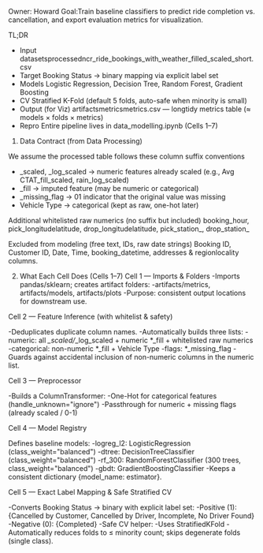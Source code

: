 Owner: Howard
Goal:Train baseline classifiers to predict ride completion vs. cancellation, and export evaluation metrics for visualization.

TL;DR

- Input datasetsprocessedncr_ride_bookings_with_weather_filled_scaled_short.csv
- Target Booking Status → binary mapping via explicit label set
- Models Logistic Regression, Decision Tree, Random Forest, Gradient Boosting
- CV Stratified K-Fold (default 5 folds, auto-safe when minority is small)
- Output (for Viz) artifactsmetricsmetrics.csv — longtidy metrics table (≈ models × folds × metrics)
- Repro Entire pipeline lives in data_modelling.ipynb (Cells 1–7)

1) Data Contract (from Data Processing)

We assume the processed table follows these column suffix conventions

- _scaled, _log_scaled → numeric features already scaled (e.g., Avg CTAT_fill_scaled, rain_log_scaled)
- _fill → imputed feature (may be numeric or categorical)
- _missing_flag → 01 indicator that the original value was missing
- Vehicle Type → categorical (kept as raw, one-hot later)

Additional whitelisted raw numerics (no suffix but included)
booking_hour, pick_longitudelatitude, drop_longitudelatitude, pick_station_, drop_station_

Excluded from modeling (free text, IDs, raw date strings)
Booking ID, Customer ID, Date, Time, booking_datetime, addresses & regionlocality columns.

2) What Each Cell Does (Cells 1–7)
Cell 1 — Imports & Folders
-Imports pandas/sklearn; creates artifact folders:
-artifacts/metrics, artifacts/models, artifacts/plots
-Purpose: consistent output locations for downstream use.

Cell 2 — Feature Inference (with whitelist & safety)

-Deduplicates duplicate column names.
-Automatically builds three lists:
-numeric: all *_scaled/*_log_scaled + numeric *_fill + whitelisted raw numerics
-categorical: non-numeric *_fill + Vehicle Type
-flags: *_missing_flag
-Guards against accidental inclusion of non-numeric columns in the numeric list.

Cell 3 — Preprocessor

-Builds a ColumnTransformer:
-One-Hot for categorical features (handle_unknown="ignore")
-Passthrough for numeric + missing flags (already scaled / 0-1)

Cell 4 — Model Registry

Defines baseline models:
-logreg_l2: LogisticRegression (class_weight="balanced")
-dtree: DecisionTreeClassifier (class_weight="balanced")
-rf_300: RandomForestClassifier (300 trees, class_weight="balanced")
-gbdt: GradientBoostingClassifier
-Keeps a consistent dictionary {model_name: estimator}.

Cell 5 — Exact Label Mapping & Safe Stratified CV

-Converts Booking Status → binary with explicit label set:
    -Positive (1): {Cancelled by Customer, Cancelled by Driver, Incomplete, No Driver Found}
    -Negative (0): {Completed}
-Safe CV helper:
    -Uses StratifiedKFold
    -Automatically reduces folds to ≤ minority count; skips degenerate folds (single class).